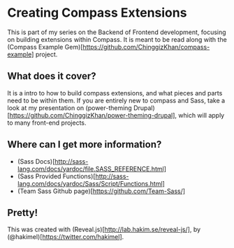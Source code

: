 # Creating Compass Extensions

This is part of my series on the Backend of Frontend development, focusing on building extensions within Compass. It is meant to be read along with the (Compass Example Gem)[https://github.com/ChinggizKhan/compass-example] project.

## What does it cover?

It is a intro to how to build compass extensions, and what pieces and parts need to be within them. If you are entirely new to compass and Sass, take a look at my presentation on (power-theming Drupal)[https://github.com/ChinggizKhan/power-theming-drupal], which will apply to many front-end projects.

## Where can I get more information?

* (Sass Docs)[http://sass-lang.com/docs/yardoc/file.SASS_REFERENCE.html]
* (Sass Provided Functions)[http://sass-lang.com/docs/yardoc/Sass/Script/Functions.html]
* (Team Sass Github page)[https://github.com/Team-Sass/]

## Pretty!

This was created with (Reveal.js)[http://lab.hakim.se/reveal-js/], by (@hakimel)[https://twitter.com/hakimel].
